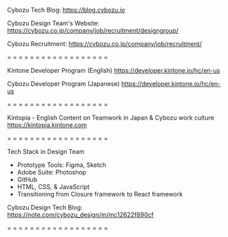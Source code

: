 Cybozu Tech Blog:
https://blog.cybozu.io

Cybozu Design Team's Website: 
https://cybozu.co.jp/company/job/recruitment/designgroup/

Cybozu Recruitment:
https://cybozu.co.jp/company/job/recruitment/

= = = = = = = = = = = = = = = = = =

Kintone Developer Program (English)
https://developer.kintone.io/hc/en-us

Cybozu Developer Program (Japanese)
https://developer.kintone.io/hc/en-us

= = = = = = = = = = = = = = = = = =

Kintopia - English Content on Teamwork in Japan & Cybozu work culture
https://kintopia.kintone.com

= = = = = = = = = = = = = = = = = =

Tech Stack in Design Team
- Prototype Tools: Figma, Sketch
- Adobe Suite: Photoshop
- GitHub
- HTML, CSS, & JavaScript
- Transitioning from Closure framework to React framework

Cybozu Design Tech Blog:
https://note.com/cybozu_design/m/mc12622f890cf

= = = = = = = = = = = = = = = = = =